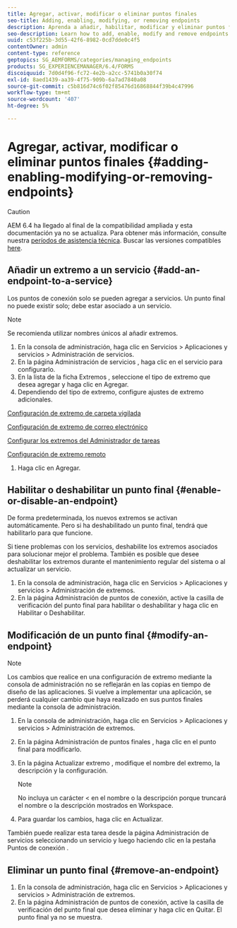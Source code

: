 ```yaml
---
title: Agregar, activar, modificar o eliminar puntos finales
seo-title: Adding, enabling, modifying, or removing endpoints
description: Aprenda a añadir, habilitar, modificar y eliminar puntos finales.
seo-description: Learn how to add, enable, modify and remove endpoints.
uuid: c53f225b-3d55-42f6-8982-0cd7dde0c4f5
contentOwner: admin
content-type: reference
geptopics: SG_AEMFORMS/categories/managing_endpoints
products: SG_EXPERIENCEMANAGER/6.4/FORMS
discoiquuid: 7d0d4f96-fc72-4e2b-a2cc-5741b0a30f74
exl-id: 8aed1439-aa39-4f75-909b-6a7ad7840a08
source-git-commit: c5b816d74c6f02f85476d16868844f39b4c47996
workflow-type: tm+mt
source-wordcount: '407'
ht-degree: 5%

---
```


# Agregar, activar, modificar o eliminar puntos finales {#adding-enabling-modifying-or-removing-endpoints}

>[!CAUTION]
>
>AEM 6.4 ha llegado al final de la compatibilidad ampliada y esta documentación ya no se actualiza. Para obtener más información, consulte nuestra [períodos de asistencia técnica](https://helpx.adobe.com/es/support/programs/eol-matrix.html). Buscar las versiones compatibles [here](https://experienceleague.adobe.com/docs/).

## Añadir un extremo a un servicio {#add-an-endpoint-to-a-service}

Los puntos de conexión solo se pueden agregar a servicios. Un punto final no puede existir solo; debe estar asociado a un servicio.

>[!NOTE]
>
>Se recomienda utilizar nombres únicos al añadir extremos.

1. En la consola de administración, haga clic en Servicios > Aplicaciones y servicios > Administración de servicios.
1. En la página Administración de servicios , haga clic en el servicio para configurarlo.
1. En la lista de la ficha Extremos , seleccione el tipo de extremo que desea agregar y haga clic en Agregar.
1. Dependiendo del tipo de extremo, configure ajustes de extremo adicionales.

[Configuración de extremo de carpeta vigilada](/help/forms/using/admin-help/configuring-watched-folder-endpoints.md#watched-folder-endpoint-settings)

[Configuración de extremo de correo electrónico](/help/forms/using/admin-help/configuring-email-endpoints.md#email-endpoint-settings)

[Configurar los extremos del Administrador de tareas](/help/forms/using/admin-help/configuring-task-manager-endpoints.md#configuring-task-manager-endpoints)

[Configuración de extremo remoto](/help/forms/using/admin-help/configuring-remoting-endpoints.md#remoting-endpoint-settings)

1. Haga clic en Agregar.

## Habilitar o deshabilitar un punto final {#enable-or-disable-an-endpoint}

De forma predeterminada, los nuevos extremos se activan automáticamente. Pero si ha deshabilitado un punto final, tendrá que habilitarlo para que funcione.

Si tiene problemas con los servicios, deshabilite los extremos asociados para solucionar mejor el problema. También es posible que desee deshabilitar los extremos durante el mantenimiento regular del sistema o al actualizar un servicio.

1. En la consola de administración, haga clic en Servicios > Aplicaciones y servicios > Administración de extremos.
1. En la página Administración de puntos de conexión, active la casilla de verificación del punto final para habilitar o deshabilitar y haga clic en Habilitar o Deshabilitar.

## Modificación de un punto final {#modify-an-endpoint}

>[!NOTE]
>
>Los cambios que realice en una configuración de extremo mediante la consola de administración no se reflejarán en las copias en tiempo de diseño de las aplicaciones. Si vuelve a implementar una aplicación, se perderá cualquier cambio que haya realizado en sus puntos finales mediante la consola de administración.

1. En la consola de administración, haga clic en Servicios > Aplicaciones y servicios > Administración de extremos.
1. En la página Administración de puntos finales , haga clic en el punto final para modificarlo.
1. En la página Actualizar extremo , modifique el nombre del extremo, la descripción y la configuración.

   >[!NOTE]
   >
   >No incluya un carácter &lt; en el nombre o la descripción porque truncará el nombre o la descripción mostrados en Workspace.

1. Para guardar los cambios, haga clic en Actualizar.

También puede realizar esta tarea desde la página Administración de servicios seleccionando un servicio y luego haciendo clic en la pestaña Puntos de conexión .

## Eliminar un punto final {#remove-an-endpoint}

1. En la consola de administración, haga clic en Servicios > Aplicaciones y servicios > Administración de extremos.
1. En la página Administración de puntos de conexión, active la casilla de verificación del punto final que desea eliminar y haga clic en Quitar. El punto final ya no se muestra.
